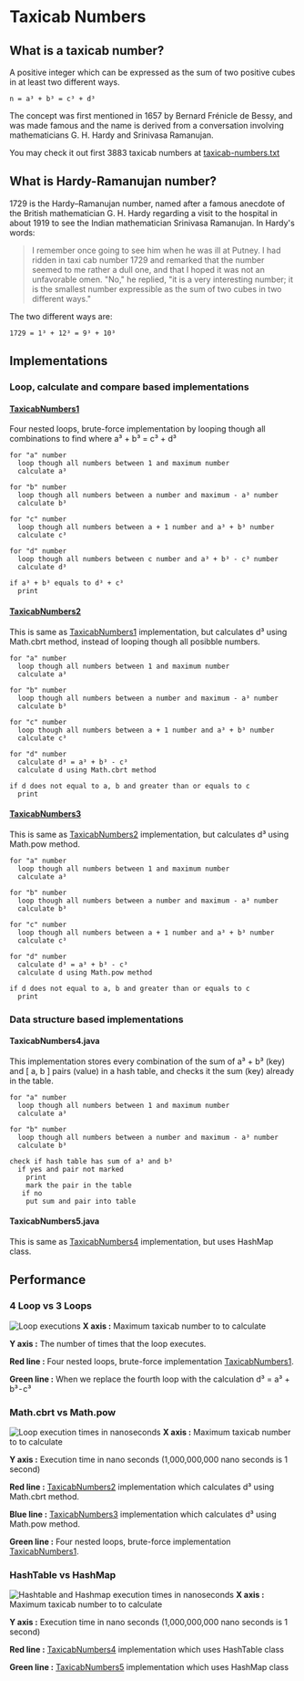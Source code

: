 # Taxicab Numbers

## What is a taxicab number?
A positive integer which can be expressed as the sum of two positive cubes in at least two different ways.

```
n = a³ + b³ = c³ + d³
```

The concept was first mentioned in 1657 by Bernard Frénicle de Bessy, and was made famous and the name is derived from a conversation involving mathematicians G. H. Hardy and Srinivasa Ramanujan.

You may check it out first 3883 taxicab numbers at [taxicab-numbers.txt](taxicab-numbers.txt)

## What is Hardy-Ramanujan number?

1729 is the Hardy–Ramanujan number, named after a famous anecdote of the British mathematician G. H. Hardy regarding a visit to the hospital in about 1919 to see the Indian mathematician Srinivasa Ramanujan. In Hardy's words:

> I remember once going to see him when he was ill at Putney. I had ridden in taxi cab number 1729 and remarked that the number seemed to me rather a dull one, and that I hoped it was not an unfavorable omen. "No," he replied, "it is a very interesting number; it is the smallest number expressible as the sum of two cubes in two different ways."

The two different ways are:

```
1729 = 1³ + 12³ = 9³ + 10³
```

## Implementations

### Loop, calculate and compare based implementations

#### [TaxicabNumbers1](TaxicabNumbers1.java)

Four nested loops, brute-force implementation by looping though all combinations to find where a³ + b³ = c³ + d³

```
for "a" number
  loop though all numbers between 1 and maximum number
  calculate a³

for "b" number
  loop though all numbers between a number and maximum - a³ number
  calculate b³

for "c" number
  loop though all numbers between a + 1 number and a³ + b³ number
  calculate c³

for "d" number
  loop though all numbers between c number and a³ + b³ - c³ number
  calculate d³

if a³ + b³ equals to d³ + c³
  print
```

#### [TaxicabNumbers2](TaxicabNumbers2.java)

This is same as [TaxicabNumbers1](#taxicabnumbers1) implementation, but calculates d³ using Math.cbrt method, instead of looping though all posibble numbers.

```
for "a" number
  loop though all numbers between 1 and maximum number
  calculate a³

for "b" number
  loop though all numbers between a number and maximum - a³ number
  calculate b³

for "c" number
  loop though all numbers between a + 1 number and a³ + b³ number
  calculate c³

for "d" number
  calculate d³ = a³ + b³ - c³ 
  calculate d using Math.cbrt method

if d does not equal to a, b and greater than or equals to c
  print
```


#### [TaxicabNumbers3](TaxicabNumbers3.java)

This is same as [TaxicabNumbers2](#taxicabnumbers2) implementation, but calculates d³ using Math.pow method.

```
for "a" number
  loop though all numbers between 1 and maximum number
  calculate a³

for "b" number
  loop though all numbers between a number and maximum - a³ number
  calculate b³

for "c" number
  loop though all numbers between a + 1 number and a³ + b³ number
  calculate c³

for "d" number
  calculate d³ = a³ + b³ - c³ 
  calculate d using Math.pow method

if d does not equal to a, b and greater than or equals to c
  print
```

### Data structure based implementations

#### TaxicabNumbers4.java
This implementation stores every combination of the sum of a³ + b³ (key) and [ a, b ] pairs (value) in a hash table, and checks it the sum (key) already in the table.

```
for "a" number
  loop though all numbers between 1 and maximum number
  calculate a³

for "b" number
  loop though all numbers between a number and maximum - a³ number
  calculate b³

check if hash table has sum of a³ and b³
  if yes and pair not marked
    print
    mark the pair in the table
   if no
    put sum and pair into table
```

#### TaxicabNumbers5.java
This is same as [TaxicabNumbers4](#taxicabnumbers4) implementation, but uses HashMap class.

## Performance

### 4 Loop vs 3 Loops

![Loop executions](chart-2.png)
**X axis :** Maximum taxicab number to to calculate

**Y axis :** The number of times that the loop executes.

**Red line :** Four nested loops, brute-force implementation [TaxicabNumbers1](#taxicabnumbers1).

**Green line :** When we replace the fourth loop with the calculation d³ = a³ + b³ - c³

### Math.cbrt vs Math.pow

![Loop execution times in nanoseconds](chart-1.png)
**X axis :** Maximum taxicab number to to calculate

**Y axis :** Execution time in nano seconds (1,000,000,000 nano seconds is 1 second)

**Red line :** [TaxicabNumbers2](#taxicabnumbers2) implementation which calculates d³ using Math.cbrt method.

**Blue line :** [TaxicabNumbers3](#taxicabnumbers3) implementation which calculates d³ using Math.pow method.

**Green line :** Four nested loops, brute-force implementation [TaxicabNumbers1](#taxicabnumbers1).

### HashTable vs HashMap

![Hashtable and Hashmap execution times in nanoseconds](chart-3.png)
**X axis :** Maximum taxicab number to to calculate

**Y axis :** Execution time in nano seconds (1,000,000,000 nano seconds is 1 second)

**Red line :** [TaxicabNumbers4](#taxicabnumbers4) implementation which uses HashTable class

**Green line :** [TaxicabNumbers5](#taxicabnumbers5) implementation which uses HashMap class
